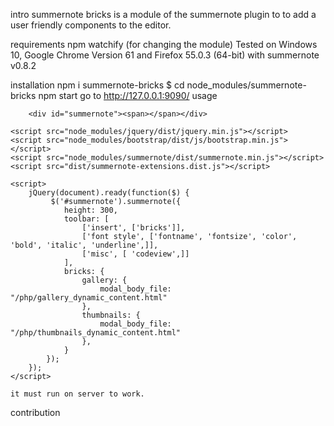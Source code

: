 intro
summernote bricks is a module of the summernote plugin to to add a user friendly components to the editor.

requirements 
npm
watchify (for changing the module)
Tested on Windows 10, Google Chrome Version 61 and Firefox 55.0.3 (64-bit) with summernote v0.8.2

installation
npm i summernote-bricks 
$ cd node_modules/summernote-bricks
npm start
go to http://127.0.0.1:9090/ 
usage
    <link href="node_modules/bootstrap/dist/css/bootstrap.min.css" rel="stylesheet">
    <link href="node_modules/summernote/dist/summernote.css" rel="stylesheet">
    <link href="node_modules/font-awesome/css/font-awesome.min.css" rel="stylesheet">
    <link href="dist/assets/editable-bloc.css" rel="stylesheet">

        <div id="summernote"><span></span></div>

    <script src="node_modules/jquery/dist/jquery.min.js"></script>
    <script src="node_modules/bootstrap/dist/js/bootstrap.min.js"></script>
    <script src="node_modules/summernote/dist/summernote.min.js"></script>
    <script src="dist/summernote-extensions.dist.js"></script>

    <script>
        jQuery(document).ready(function($) {
             $('#summernote').summernote({
                height: 300,
                toolbar: [
                    ['insert', ['bricks']],
                    ['font style', ['fontname', 'fontsize', 'color', 'bold', 'italic', 'underline',]],
                    ['misc', [ 'codeview',]]
                ],
                bricks: {
                    gallery: {
                        modal_body_file: "/php/gallery_dynamic_content.html"
                    },
                    thumbnails: {
                        modal_body_file: "/php/thumbnails_dynamic_content.html"
                    },
                }
            });
        });
    </script>

    it must run on server to work.

contribution

